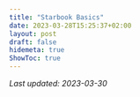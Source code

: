 ```yaml
---
title: "Starbook Basics"
date: 2023-03-28T15:25:37+02:00
layout: post
draft: false
hidemeta: true
ShowToc: true
---
```


*Last updated: 2023-03-30*







